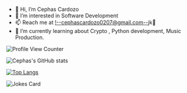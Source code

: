 - 👋 Hi, I’m Cephas Cardozo
- 👀 I’m interested in Software Development
- 📫 Reach me at <!--cephascardozo0207@gmail.com-->jk🤣
- 🌱 I’m currently learning about Crypto , Python development, Music Production.

![Profile View Counter](https://komarev.com/ghpvc/?username=cephascardozo)

![Cephas's GitHub stats](https://github-readme-stats.vercel.app/api?username=cephascardozo&show_icons=true&theme=dark)

[![Top Langs](https://github-readme-stats.vercel.app/api/top-langs/?username=cephascardozo&show_icons=true&theme=dark)](https://github.com/cephascardozo/github-readme-stats)

![Jokes Card](https://readme-jokes.vercel.app/api)

